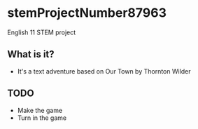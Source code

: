 # stemProjectNumber87963
English 11 STEM project

## What is it?
* It's a text adventure based on Our Town by Thornton Wilder

## TODO
* Make the game
* Turn in the game
